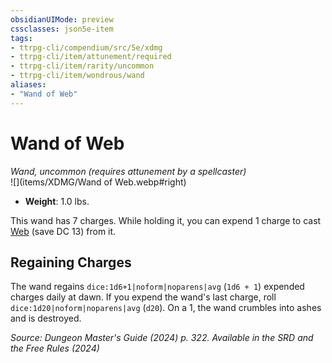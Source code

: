 ```yaml
---
obsidianUIMode: preview
cssclasses: json5e-item
tags:
- ttrpg-cli/compendium/src/5e/xdmg
- ttrpg-cli/item/attunement/required
- ttrpg-cli/item/rarity/uncommon
- ttrpg-cli/item/wondrous/wand
aliases: 
- "Wand of Web"
---
```

# Wand of Web
*Wand, uncommon (requires attunement by a spellcaster)*  
![](items/XDMG/Wand of Web.webp#right)

- **Weight**: 1.0 lbs.

This wand has 7 charges. While holding it, you can expend 1 charge to cast [Web](/3-Mechanics/CLI/spells/web-xphb.md) (save DC 13) from it.

## Regaining Charges

The wand regains `dice:1d6+1|noform|noparens|avg` (`1d6 + 1`) expended charges daily at dawn. If you expend the wand's last charge, roll `dice:1d20|noform|noparens|avg` (`d20`). On a 1, the wand crumbles into ashes and is destroyed.

*Source: Dungeon Master's Guide (2024) p. 322. Available in the <span title='Systems Reference Document (5.2)'>SRD</span> and the Free Rules (2024)*